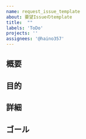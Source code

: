 ```yaml
---
name: request_issue_template
about: 要望Issueのtemplate
title:  ""
labels: 'ToDo'
projects: ''
assignees: '@haino357'
---
```

## 概要

## 目的

## 詳細

## ゴール